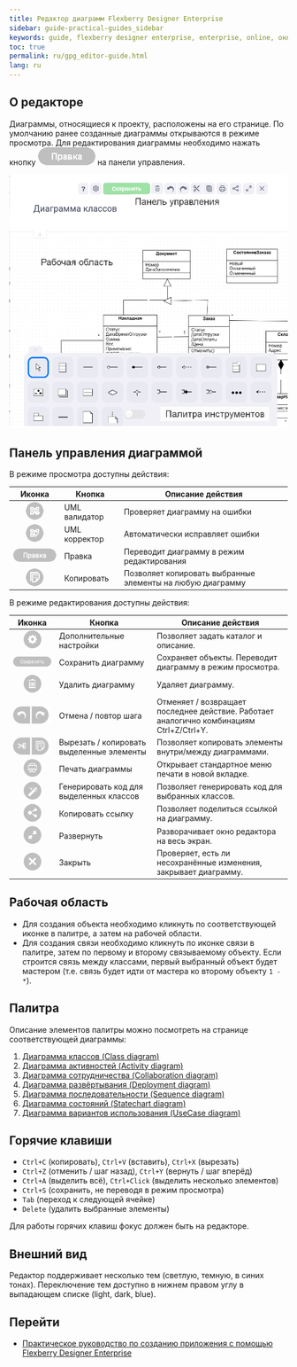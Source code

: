 ```yaml
---
title: Редактор диаграмм Flexberry Designer Enterprise
sidebar: guide-practical-guides_sidebar
keywords: guide, flexberry designer enterprise, enterprise, online, онлайн, редактор, диаграмма, классов
toc: true
permalink: ru/gpg_editor-guide.html
lang: ru
---
```


## О редакторе

Диаграммы, относящиеся к проекту, расположены на его странице.
По умолчанию ранее созданные диаграммы открываются в режиме просмотра. Для редактирования диаграммы необходимо нажать кнопку ![Правка](/images/pages/guides/flexberry-designer-enterprise/editor-panel/icon-readonly3.png) на панели управления.

![Внешний вид редактора](/images/pages/guides/flexberry-designer-enterprise/editor-guide.png)

## Панель управления диаграммой

В режиме просмотра доступны действия:

| Иконка | Кнопка | Описание действия |
| :---: | --- | --- |
| ![UML валидатор](/images/pages/guides/flexberry-designer-enterprise/editor-panel/icon-readonly1.png) | UML валидатор | Проверяет диаграмму на ошибки |
| ![UML корректор](/images/pages/guides/flexberry-designer-enterprise/editor-panel/icon-readonly2.png) | UML корректор | Автоматически исправляет ошибки |
| ![Правка](/images/pages/guides/flexberry-designer-enterprise/editor-panel/icon-readonly3.png) | Правка | Переводит диаграмму в режим редактирования |
| ![Копировать](/images/pages/guides/flexberry-designer-enterprise/editor-panel/icon-readonly4.png) | Копировать | Позволяет копировать выбранные элементы на любую диаграмму |

В режиме редактирования доступны действия:

| Иконка | Кнопка | Описание действия |
| :---: | --- | --- |
| ![Дополнительные настройки](/images/pages/guides/flexberry-designer-enterprise/editor-panel/icon1.png) | Дополнительные настройки | Позволяет задать каталог и описание. |
| ![Сохранить диаграмму](/images/pages/guides/flexberry-designer-enterprise/editor-panel/icon2.png) | Сохранить диаграмму | Сохраняет объекты. Переводит диаграмму в режим просмотра. |
| ![Удалить диаграмму](/images/pages/guides/flexberry-designer-enterprise/editor-panel/icon3.png) | Удалить диаграмму | Удаляет диаграмму. |
| ![Отмена / повтор шага](/images/pages/guides/flexberry-designer-enterprise/editor-panel/icon4.png) | Отмена / повтор шага | Отменяет / возвращает последнее действие. Работает аналогично комбинациям Ctrl+Z/Ctrl+Y. |
| ![Вырезать / копировать выделенные элементы](/images/pages/guides/flexberry-designer-enterprise/editor-panel/icon5.png) | Вырезать / копировать выделенные элементы | Позволяет копировать элементы внутри/между диаграммами. |
| ![Печать диаграммы](/images/pages/guides/flexberry-designer-enterprise/editor-panel/icon6.png) | Печать диаграммы | Открывает стандартное меню печати в новой вкладке. |
| ![Генерировать код для выделенных классов](/images/pages/guides/flexberry-designer-enterprise/editor-panel/icon7.png) | Генерировать код для выделенных классов | Позволяет генерировать код для выбранных классов. |
| ![Копировать ссылку](/images/pages/guides/flexberry-designer-enterprise/editor-panel/icon8.png) | Копировать ссылку | Позволяет поделиться ссылкой на диаграмму. |
| ![Развернуть](/images/pages/guides/flexberry-designer-enterprise/editor-panel/icon9.png) | Развернуть | Разворачивает окно редактора на весь экран. |
| ![Закрыть](/images/pages/guides/flexberry-designer-enterprise/editor-panel/icon10.png) | Закрыть | Проверяет, есть ли несохранённые изменения, закрывает диаграмму. |

## Рабочая область

- Для создания объекта необходимо кликнуть по соответствующей иконке в палитре, а затем на рабочей области.
- Для создания связи необходимо кликнуть по иконке связи в палитре, затем по первому и второму связываемому объекту. Если строится связь между классами, первый выбранный объект будет мастером (т.е. связь будет идти от мастера ко второму объекту `1 - *`).

## Палитра

Описание элементов палитры можно посмотреть на странице соответствующей диаграммы:

1. [Диаграмма классов (Class diagram)](fd_class-diagram.html)
2. [Диаграмма активностей (Activity diagram)](fd_activity-diagram.html)
3. [Диаграмма сотрудничества (Collaboration diagram)](fd_collaboration-diagram.html)
4. [Диаграмма развёртывания (Deployment diagram)](fd_deployment-diagram.html)
5. [Диаграмма последовательности (Sequence diagram)](fd_sequence-diagram.html)
6. [Диаграмма состояний (Statechart diagram)](fd_statechart-diagram.html)
7. [Диаграмма вариантов использования (UseCase diagram)](fd_use-case-diagram.html)

## Горячие клавиши

- `Ctrl+C` (копировать), `Ctrl+V` (вставить), `Ctrl+X` (вырезать)
- `Ctrl+Z` (отменить / шаг назад), `Ctrl+Y` (вернуть / шаг вперёд)
- `Ctrl+A` (выделить всё), `Ctrl+Click` (выделить несколько элементов)
- `Ctrl+S` (сохранить, не переводя в режим просмотра)
- `Tab` (переход к следующей ячейке)
- `Delete` (удалить выбранные элементы)

Для работы горячих клавиш фокус должен быть на редакторе.

## Внешний вид

Редактор поддерживает несколько тем (светлую, темную, в синих тонах). Переключение тем доступно в нижнем правом углу в выпадающем списке (light, dark, blue).

## Перейти

* <i class="fa fa-arrow-left" aria-hidden="true"></i> [Практическое руководство по созданию приложения с помощью Flexberry Designer Enterprise](gpg_practical-guide.md)
